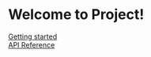 # Welcome to Project!

[Getting started](articles/GettingStarted.md)<br/>
[API Reference](api/ProjectContext.md)